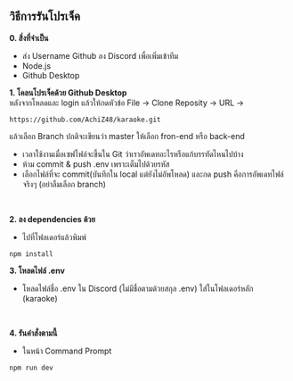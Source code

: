 ## วิธีการรันโปรเจ็ค
**0. สิ่งที่จำเป็น**
- ส่ง Username Github ลง Discord เพื่อเพิ่มเข้าทีม
- Node.js
- Github Desktop

**1. โคลนโปรเจ็คด้วย Github Desktop**<br>
หลังจากโหลดและ login แล้วให้กดหัวข้อ File -> Clone Reposity -> URL ->
```console
https://github.com/AchiZ48/karaoke.git
```
แล้วเลือก Branch ปกติจะเขียนว่า master ให้เลือก fron-end หรือ back-end<br>
- เวลาใช้งานเมื่อเซฟไฟล์จะขึ้นใน Git ว่าเราอัพเดทอะไรหรือแก้บรรทัดไหนไปบ้าง<br>
- ห้าม commit & push .env เพราะเต็มไปด้วยรหัส
- เลือกไฟล์ที่จะ commit(บันทึกใน local แต่ยังไม่อัพโหลด) และกด push คือการอัพเดทไฟล์จริงๆ (อย่าลืมเลือก branch)<br>
<br>

**2. ลง dependencies ด้วย**<br>
- ไปที่โฟลเดอร์แล้วพิมพ์<br>

```console
npm install
```

**3. โหลดไฟล์ .env**<br>
- โหลดไฟล์ชื่อ .env ใน Discord (ไม่มีชื่อตามด้วยสกุล .env) ใส่ในโฟลเดอร์หลัก (karaoke)<br>
<br>

**4. รันคำสั่งตามนี้**<br>
- ในหน้า Command Prompt<br>
```console
npm run dev
```